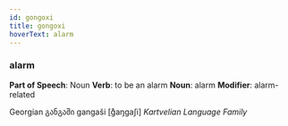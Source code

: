 ```yaml
---
id: gongoxi
title: gongoxi
hoverText: alarm
---
```


### alarm

**Part of Speech**: Noun
**Verb**: to be an alarm
**Noun**: alarm
**Modifier**: alarm-related

Georgian განგაში gangaši [ɡ̊aŋɡaʃi]
*Kartvelian Language Family*